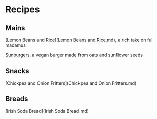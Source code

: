 # Recipes

## Mains

[Lemon Beans and Rice](Lemon Beans and Rice.md), a rich take on ful madamus

[Sunburgers](Sunburgers.md), a vegan burger made from oats and sunflower seeds



## Snacks

[Chickpea and Onion Fritters](Chickpea and Onion Fritters.md)

## Breads

[Irish Soda Bread](Irish Soda Bread.md)

